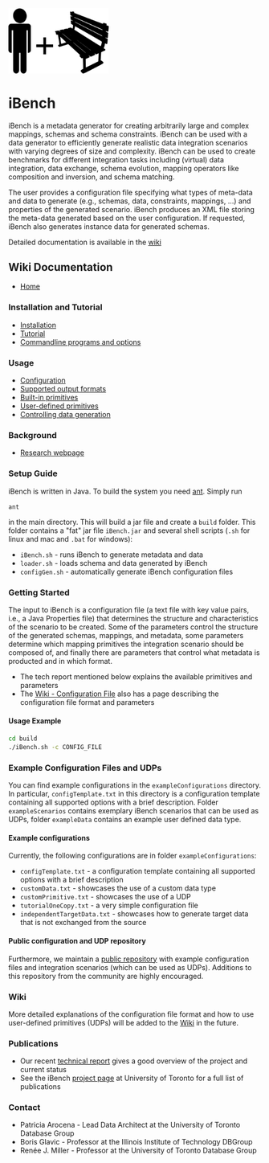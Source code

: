 <img src="https://github.com/RJMillerLab/ibench/blob/master/docs/images/ibenchlogo.png" alt="GProM Logo" width="200"/>

# iBench #

iBench is a metadata generator for creating arbitrarily large and complex mappings, schemas and schema constraints. iBench can be used with a data generator to efficiently generate realistic data integration scenarios with varying degrees of size and complexity. iBench can be used to create benchmarks for different integration tasks including (virtual) data integration, data exchange, schema evolution, mapping operators like composition and inversion, and schema matching.

The user provides a configuration file specifying what types of meta-data and data to generate (e.g., schemas, data, constraints, mappings, ...) and properties of the generated scenario. iBench produces an XML file storing the meta-data generated based on the user configuration. If requested, iBench also generates instance data for generated schemas.

Detailed documentation is available in the [wiki](https://github.com/RJMillerLab/ibench/wiki/Home)

## Wiki Documentation

* [Home][home]

### Installation and Tutorial

* [Installation][install]
* [Tutorial][tutorial]
* [Commandline programs and options][cmd]

### Usage

* [Configuration][config]
* [Supported output formats][outputs]
* [Built-in primitives][prim]
* [User-defined primitives][udps]
* [Controlling data generation][data]

### Background

* [Research webpage](http://dblab.cs.toronto.edu/project/iBench/)


### Setup Guide ###

iBench is written in Java. To build the system you need [ant](http://ant.apache.org/). Simply run 

```
ant
```

in the main directory. This will build a jar file and create a `build` folder. This folder contains a "fat" jar file `iBench.jar` and several shell scripts (`.sh` for linux and mac and `.bat` for windows):

* `iBench.sh` - runs iBench to generate metadata and data
* `loader.sh` - loads schema and data generated by iBench
* `configGen.sh` - automatically generate iBench configuration files

### Getting Started ###

The input to iBench is a configuration file (a text file with key value pairs, i.e., a Java Properties file) that determines the structure and characteristics of the scenario to be created. Some of the parameters control the structure of the generated schemas, mappings, and metadata, some parameters determine which mapping primitives the integration scenario should be composed of, and finally there are parameters that control what metadata is producted and in which format.

* The tech report mentioned below explains the available primitives and parameters
* The [Wiki - Configuration File](https://github.com/RJMillerLab/ibench/wiki/ConfigurationFile) also has a page describing the configuration file format and parameters 

#### Usage Example


```sh
cd build
./iBench.sh -c CONFIG_FILE
```

### Example Configuration Files and UDPs ###

You can find example configurations in the `exampleConfigurations` directory. In particular, `configTemplate.txt` in this directory is a configuration template containing all supported options with a brief description. Folder `exampleScenarios` contains exemplary iBench scenarios that can be used as UDPs, folder `exampleData` contains an example user defined data type.

#### Example configurations

Currently, the following configurations are in folder `exampleConfigurations`:

* `configTemplate.txt` - a configuration template containing all supported options with a brief description
* `customData.txt` - showcases the use of a custom data type
* `customPrimitive.txt` - showcases the use of a UDP
* `tutorialOneCopy.txt` - a very simple configuration file
* `independentTargetData.txt` - showcases how to generate target data that is not exchanged from the source

#### Public configuration and UDP repository

Furthermore, we maintain a [public repository](https://github.com/RJMillerLab/ibenchScenarioCollection) with example configuration files and integration scenarios (which can be used as UDPs). Additions to this repository from the community are highly encouraged.

### Wiki ###

More detailed explanations of the configuration file format and how to use user-defined primitives (UDPs) will be added to the [Wiki](https://github.com/RJMillerLab/ibench/wiki) in the future.

### Publications ###

* Our recent [technical report](http://dblab.cs.toronto.edu/project/iBench/docs/iBench-TR-2015.pdf) gives a good overview of the project and current status
* See the iBench [project page](http://dblab.cs.toronto.edu/project/iBench/) at University of Toronto for a full list of publications

### Contact ###

* Patricia Arocena - Lead Data Architect at the University of Toronto Database Group
* Boris Glavic - Professor at the Illinois Institute of Technology DBGroup
* Renée J. Miller - Professor at the University of Toronto Database Group

[home]: https://github.com/RJMillerLab/ibench/wiki/Home
[data]: https://github.com/RJMillerLab/ibench/wiki/Data
[install]: https://github.com/RJMillerLab/ibench/wiki/InstallationAndUsage
[cmd]: https://github.com/RJMillerLab/ibench/wiki/CMD
[tutorial]: https://github.com/RJMillerLab/ibench/wiki/tutorial
[outputs]: https://github.com/RJMillerLab/ibench/wiki/output
[udps]: https://github.com/RJMillerLab/ibench/wiki/udp
[branches]: https://github.com/RJMillerLab/ibench/wiki/branches
[config]: https://github.com/RJMillerLab/ibench/wiki/ConfigurationFile
[prim]: https://github.com/RJMillerLab/ibench/wiki/BuildinPrimitives
[confRepos]: https://github.com/RJMillerLab/ibenchScenarioCollection
